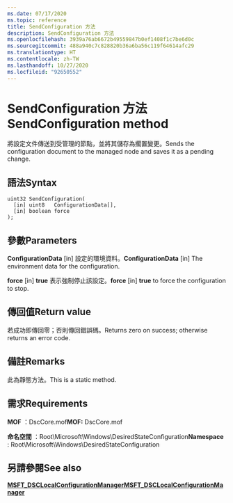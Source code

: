 ```yaml
---
ms.date: 07/17/2020
ms.topic: reference
title: SendConfiguration 方法
description: SendConfiguration 方法
ms.openlocfilehash: 3939a76ab6672b49559847b0ef1408f1c7be6d0c
ms.sourcegitcommit: 488a940c7c828820b36a6ba56c119f64614afc29
ms.translationtype: HT
ms.contentlocale: zh-TW
ms.lasthandoff: 10/27/2020
ms.locfileid: "92650552"
---
```

# <a name="sendconfiguration-method"></a><span data-ttu-id="10b90-103">SendConfiguration 方法</span><span class="sxs-lookup"><span data-stu-id="10b90-103">SendConfiguration method</span></span>

<span data-ttu-id="10b90-104">將設定文件傳送到受管理的節點，並將其儲存為擱置變更。</span><span class="sxs-lookup"><span data-stu-id="10b90-104">Sends the configuration document to the managed node and saves it as a pending change.</span></span>

## <a name="syntax"></a><span data-ttu-id="10b90-105">語法</span><span class="sxs-lookup"><span data-stu-id="10b90-105">Syntax</span></span>

```mof
uint32 SendConfiguration(
  [in] uint8   ConfigurationData[],
  [in] boolean force
);
```

## <a name="parameters"></a><span data-ttu-id="10b90-106">參數</span><span class="sxs-lookup"><span data-stu-id="10b90-106">Parameters</span></span>

<span data-ttu-id="10b90-107">**ConfigurationData** \[in\] 設定的環境資料。</span><span class="sxs-lookup"><span data-stu-id="10b90-107">**ConfigurationData** \[in\] The environment data for the configuration.</span></span>

<span data-ttu-id="10b90-108">**force** \[in\] **true** 表示強制停止該設定。</span><span class="sxs-lookup"><span data-stu-id="10b90-108">**force** \[in\] **true** to force the configuration to stop.</span></span>

## <a name="return-value"></a><span data-ttu-id="10b90-109">傳回值</span><span class="sxs-lookup"><span data-stu-id="10b90-109">Return value</span></span>

<span data-ttu-id="10b90-110">若成功即傳回零；否則傳回錯誤碼。</span><span class="sxs-lookup"><span data-stu-id="10b90-110">Returns zero on success; otherwise returns an error code.</span></span>

## <a name="remarks"></a><span data-ttu-id="10b90-111">備註</span><span class="sxs-lookup"><span data-stu-id="10b90-111">Remarks</span></span>

<span data-ttu-id="10b90-112">此為靜態方法。</span><span class="sxs-lookup"><span data-stu-id="10b90-112">This is a static method.</span></span>

## <a name="requirements"></a><span data-ttu-id="10b90-113">需求</span><span class="sxs-lookup"><span data-stu-id="10b90-113">Requirements</span></span>

<span data-ttu-id="10b90-114">**MOF** ：DscCore.mof</span><span class="sxs-lookup"><span data-stu-id="10b90-114">**MOF:** DscCore.mof</span></span>

<span data-ttu-id="10b90-115">**命名空間** ：Root\Microsoft\Windows\DesiredStateConfiguration</span><span class="sxs-lookup"><span data-stu-id="10b90-115">**Namespace** : Root\Microsoft\Windows\DesiredStateConfiguration</span></span>

## <a name="see-also"></a><span data-ttu-id="10b90-116">另請參閱</span><span class="sxs-lookup"><span data-stu-id="10b90-116">See also</span></span>

[<span data-ttu-id="10b90-117">**MSFT_DSCLocalConfigurationManager**</span><span class="sxs-lookup"><span data-stu-id="10b90-117">**MSFT_DSCLocalConfigurationManager**</span></span>](msft-dsclocalconfigurationmanager.md)
